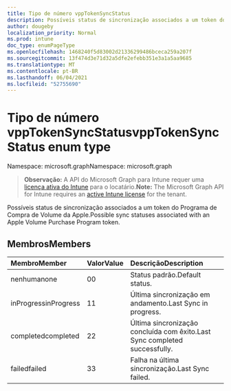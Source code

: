 ```yaml
---
title: Tipo de número vppTokenSyncStatus
description: Possíveis status de sincronização associados a um token do Programa de Compra de Volume da Apple.
author: dougeby
localization_priority: Normal
ms.prod: intune
doc_type: enumPageType
ms.openlocfilehash: 1468240f5d83002d21336299486bceca259a207f
ms.sourcegitcommit: 13f474d3e71d32a5dfe2efebb351e3a1a5aa9685
ms.translationtype: MT
ms.contentlocale: pt-BR
ms.lasthandoff: 06/04/2021
ms.locfileid: "52755690"
---
```

# <a name="vpptokensyncstatus-enum-type"></a><span data-ttu-id="b6253-103">Tipo de número vppTokenSyncStatus</span><span class="sxs-lookup"><span data-stu-id="b6253-103">vppTokenSyncStatus enum type</span></span>

<span data-ttu-id="b6253-104">Namespace: microsoft.graph</span><span class="sxs-lookup"><span data-stu-id="b6253-104">Namespace: microsoft.graph</span></span>

> <span data-ttu-id="b6253-105">**Observação:** A API do Microsoft Graph para Intune requer uma [licença ativa do Intune](https://go.microsoft.com/fwlink/?linkid=839381) para o locatário.</span><span class="sxs-lookup"><span data-stu-id="b6253-105">**Note:** The Microsoft Graph API for Intune requires an [active Intune license](https://go.microsoft.com/fwlink/?linkid=839381) for the tenant.</span></span>

<span data-ttu-id="b6253-106">Possíveis status de sincronização associados a um token do Programa de Compra de Volume da Apple.</span><span class="sxs-lookup"><span data-stu-id="b6253-106">Possible sync statuses associated with an Apple Volume Purchase Program token.</span></span>

## <a name="members"></a><span data-ttu-id="b6253-107">Membros</span><span class="sxs-lookup"><span data-stu-id="b6253-107">Members</span></span>
|<span data-ttu-id="b6253-108">Membro</span><span class="sxs-lookup"><span data-stu-id="b6253-108">Member</span></span>|<span data-ttu-id="b6253-109">Valor</span><span class="sxs-lookup"><span data-stu-id="b6253-109">Value</span></span>|<span data-ttu-id="b6253-110">Descrição</span><span class="sxs-lookup"><span data-stu-id="b6253-110">Description</span></span>|
|:---|:---|:---|
|<span data-ttu-id="b6253-111">nenhuma</span><span class="sxs-lookup"><span data-stu-id="b6253-111">none</span></span>|<span data-ttu-id="b6253-112">0</span><span class="sxs-lookup"><span data-stu-id="b6253-112">0</span></span>|<span data-ttu-id="b6253-113">Status padrão.</span><span class="sxs-lookup"><span data-stu-id="b6253-113">Default status.</span></span>|
|<span data-ttu-id="b6253-114">inProgress</span><span class="sxs-lookup"><span data-stu-id="b6253-114">inProgress</span></span>|<span data-ttu-id="b6253-115">1</span><span class="sxs-lookup"><span data-stu-id="b6253-115">1</span></span>|<span data-ttu-id="b6253-116">Última sincronização em andamento.</span><span class="sxs-lookup"><span data-stu-id="b6253-116">Last Sync in progress.</span></span>|
|<span data-ttu-id="b6253-117">completed</span><span class="sxs-lookup"><span data-stu-id="b6253-117">completed</span></span>|<span data-ttu-id="b6253-118">2</span><span class="sxs-lookup"><span data-stu-id="b6253-118">2</span></span>|<span data-ttu-id="b6253-119">Última sincronização concluída com êxito.</span><span class="sxs-lookup"><span data-stu-id="b6253-119">Last Sync completed successfully.</span></span>|
|<span data-ttu-id="b6253-120">failed</span><span class="sxs-lookup"><span data-stu-id="b6253-120">failed</span></span>|<span data-ttu-id="b6253-121">3</span><span class="sxs-lookup"><span data-stu-id="b6253-121">3</span></span>|<span data-ttu-id="b6253-122">Falha na última sincronização.</span><span class="sxs-lookup"><span data-stu-id="b6253-122">Last Sync failed.</span></span>|




